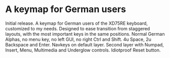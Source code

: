# A keymap for German users

Initial release.
A keymap for German users of the XD75RE keyboard, customized to my needs. 
Designed to ease transition from staggered layouts, with the most important keys
in the same positions. 
Normal German Alphas, no menu key, no left GUI, no right Ctrl and Shift.
4u Space, 2u Backspace and Enter. Navkeys on default layer. 
Second layer with Numpad, Insert, Menu, Multimedia and Underglow controls. 
Idiotproof Reset button.

